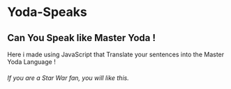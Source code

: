 # Yoda-Speaks

   ## Can You Speak like Master Yoda !
   Here i made using JavaScript that Translate your sentences into the Master Yoda Language ! 
   ###### If you are a Star War fan, you will like this.
